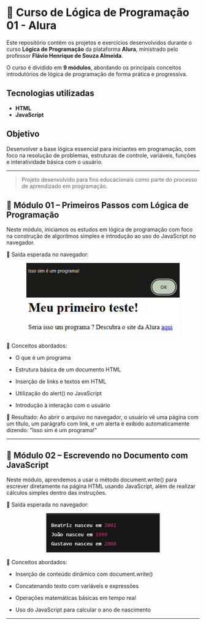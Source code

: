 # 🧠 Curso de Lógica de Programação 01 - Alura
 Este repositório contém os projetos e exercícios desenvolvidos durante o curso **Lógica de Programação** da plataforma **Alura**, ministrado pelo professor **Flávio Henrique de Souza Almeida**.

O curso é dividido em **9 módulos**, abordando os principais conceitos introdutórios de lógica de programação de forma prática e progressiva.

## Tecnologias utilizadas

- **HTML**
- **JavaScript**

## Objetivo

Desenvolver a base lógica essencial para iniciantes em programação, com foco na resolução de problemas, estruturas de controle, variáveis, funções e interatividade básica com o usuário.

---

> Projeto desenvolvido para fins educacionais como parte do processo de aprendizado em programação.

## 📘 Módulo 01 – Primeiros Passos com Lógica de Programação
Neste módulo, iniciamos os estudos em lógica de programação com foco na construção de algoritmos simples e introdução ao uso do JavaScript no navegador.

📄 Saída esperada no navegador:

 <p align="center">
    <img src="./imagens/modulo01/alert.png" width="400px"/>
    <img src="./imagens/modulo01/primeiroTeste.png" width="400px"/>
 </p>


🧠 Conceitos abordados:

- O que é um programa

- Estrutura básica de um documento HTML

- Inserção de links e textos em HTML

- Utilização do alert() no JavaScript

- Introdução à interação com o usuário

🚀 Resultado:
Ao abrir o arquivo no navegador, o usuário vê uma página com um título, um parágrafo com link, e um alerta é exibido automaticamente dizendo: "Isso sim é um programa!"

---

## 📘 Módulo 02 – Escrevendo no Documento com JavaScript
Neste módulo, aprendemos a usar o método document.write() para escrever diretamente na página HTML usando JavaScript, além de realizar cálculos simples dentro das instruções.

📄 Saída esperada no navegador:

 <p align="center">
  <img src="./imagens/modulo02/saida.png">
 </p>

 🧠 Conceitos abordados:

- Inserção de conteúdo dinâmico com document.write()

- Concatenando texto com variáveis e expressões

- Operações matemáticas básicas em tempo real

- Uso do JavaScript para calcular o ano de nascimento

---
